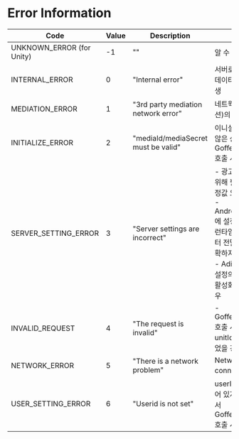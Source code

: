 # Error Information
| Code                      | Value | Description                         | Cause                                                                                                                                |
|---------------------------|-------|-------------------------------------|--------------------------------------------------------------------------------------------------------------------------------------|
| UNKNOWN_ERROR (for Unity) | -1    | ""                                  | 알 수 없음                                                                                                                               |
| INTERNAL_ERROR            | 0     | "Internal error"                    | 서버로부터 수신된 데이터에 문제가 발생                                                                                                                |
| MEDIATION_ERROR           | 1     | "3rd party mediation network error" | 네트웍사(미디에이션)의 문제                                                                                                                      |
| INITIALIZE_ERROR          | 2     | "mediaId/mediaSecret must be valid" | 이니셜라이즈되지 않은 상태에서 Gofferwall.show() 호출 시 발생                                                                                           |
| SERVER_SETTING_ERROR      | 3     | "Server settings are incorrect"     | - 광고를 보여주기 위해 필요한 내부 설정값 오류</br>- AndroidManifest에 설정된 값 혹은 런타임 시 서버로부터 전달받은 값이 정확하지 않음.</br>- Adiscope 어드민 설정의 수익화, 유닛 활성화가 OFF인 경우 |
| INVALID_REQUEST           | 4     | "The request is invalid"            | - Gofferwall.show() 호출 시 입력한 unitId 값이 잘못되었을 경우 발생                                                                                   |
| NETWORK_ERROR             | 5     | "There is a network problem"        | Network connection의 문제                                                                                                               |
| USER_SETTING_ERROR        | 6     | "Userid is not set"                 | userId 값이 세팅되어 있지 않은 상태에서 Gofferwall.show() 호출 시 발생                                                                                  |